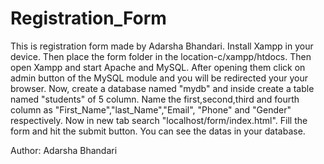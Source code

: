 # Registration_Form
 This is registration form made by Adarsha Bhandari. 
 Install Xampp in your device. 
 Then place the form folder in the location-c/xampp/htdocs.
 Then open Xampp and start Apache and MySQL.
 After opening them click on admin button of the MySQL module and you will be redirected your your browser.
 Now, create a database named "mydb" and inside create a table named "students" of 5 column.
 Name the first,second,third and fourth column as "First_Name","last_Name","Email", "Phone" and "Gender" respectively.
 Now in new tab search "localhost/form/index.html".
 Fill the form and hit the submit button.
 You can see the datas in your database.

Author: Adarsha Bhandari
